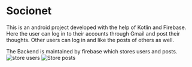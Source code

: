 # Socionet
This is an android project developed with the help of Kotlin and Firebase. Here the user can log in to their accounts through Gmail and post their thoughts. Other users can log in and like the posts of others as well.

The Backend is maintained by firebase which stores users and posts.
![store users](https://github.com/ShreyoshiDe/Socionet/assets/88047424/479cbdac-a567-4270-aee3-ffa1877c52a3)
![Store posts](https://github.com/ShreyoshiDe/Socionet/assets/88047424/fd6ff201-69d6-4f93-9bfe-ca52065966e7)


